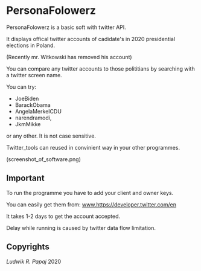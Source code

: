 # PersonaFolowerz

PersonaFolowerz is a basic soft with twitter API.

It displays offical twitter accounts of cadidate's in 2020 presidential elections in Poland.

(Recently mr. Witkowski has removed his account)

You can compare any twitter accounts to those polititians by searching with a twitter screen name.

You can try: 
* JoeBiden 
* BarackObama 
* AngelaMerkeICDU 
* narendramodi, 
* JkmMikke 

or any other. It is not case sensitive.

Twitter_tools can reused in convinient way in your other programmes.


(screenshot_of_software.png)


## Important

To run the programme you have to add your client and owner keys. 

You can easily get them from: www.https://developer.twitter.com/en

It takes 1-2 days to get the account accepted.

Delay while running is caused by twitter data flow limitation.


## Copyrights
 *Ludwik R. Papaj* 2020



